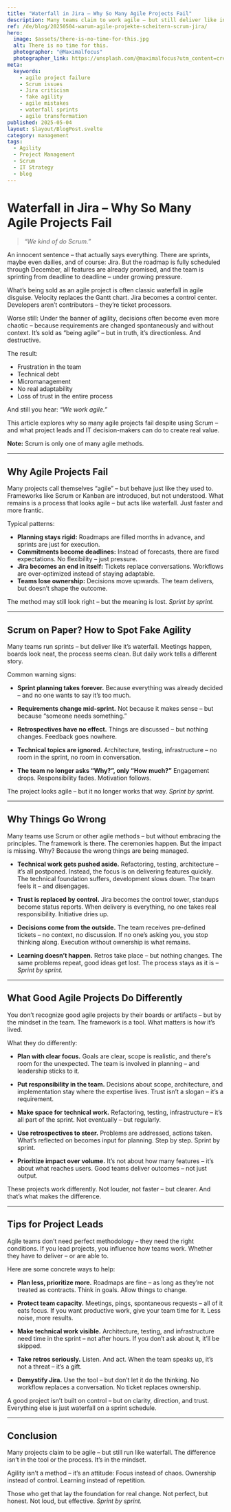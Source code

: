 ```yaml
---
title: "Waterfall in Jira – Why So Many Agile Projects Fail"
description: Many teams claim to work agile – but still deliver like in the waterfall model. This article uncovers typical patterns of fake agility, how to spot them, and how real agile can work.
ref: /de/blog/20250504-warum-agile-projekte-scheitern-scrum-jira/
hero:
  image: $assets/there-is-no-time-for-this.jpg
  alt: There is no time for this.
  photographer: "@Maximalfocus"
  photographer_link: https://unsplash.com/@maximalfocus?utm_content=creditCopyText&utm_medium=referral&utm_source=unsplash
meta:
  keywords:
    - agile project failure
    - Scrum issues
    - Jira criticism
    - fake agility
    - agile mistakes
    - waterfall sprints
    - agile transformation
published: 2025-05-04
layout: $layout/BlogPost.svelte
category: management
tags:
  - Agility
  - Project Management
  - Scrum
  - IT Strategy
  - blog
---
```


# Waterfall in Jira – Why So Many Agile Projects Fail

> _“We kind of do Scrum.”_

An innocent sentence – that actually says everything.
There are sprints, maybe even dailies, and of course: Jira. But the roadmap is fully scheduled through December, all features are already promised, and the team is sprinting from deadline to deadline – under growing pressure.

What’s being sold as an agile project is often classic waterfall in agile disguise.
Velocity replaces the Gantt chart. Jira becomes a control center. Developers aren’t contributors – they’re ticket processors.

Worse still:
Under the banner of agility, decisions often become even more chaotic – because requirements are changed spontaneously and without context.
It’s sold as “being agile” – but in truth, it’s directionless. And destructive.

The result:

- Frustration in the team
- Technical debt
- Micromanagement
- No real adaptability
- Loss of trust in the entire process

And still you hear: _“We work agile.”_

This article explores why so many agile projects fail despite using Scrum – and what project leads and IT decision-makers can do to create real value.

**Note:** Scrum is only one of many agile methods.

---

## Why Agile Projects Fail

Many projects call themselves “agile” – but behave just like they used to.
Frameworks like Scrum or Kanban are introduced, but not understood.
What remains is a process that looks agile – but acts like waterfall. Just faster and more frantic.

Typical patterns:

- **Planning stays rigid:** Roadmaps are filled months in advance, and sprints are just for execution.
- **Commitments become deadlines:** Instead of forecasts, there are fixed expectations. No flexibility – just pressure.
- **Jira becomes an end in itself:** Tickets replace conversations. Workflows are over-optimized instead of staying adaptable.
- **Teams lose ownership:** Decisions move upwards. The team delivers, but doesn’t shape the outcome.

The method may still look right – but the meaning is lost.
_Sprint by sprint._

---

## Scrum on Paper? How to Spot Fake Agility

Many teams run sprints – but deliver like it’s waterfall.
Meetings happen, boards look neat, the process seems clean.
But daily work tells a different story.

Common warning signs:

- **Sprint planning takes forever.**
  Because everything was already decided – and no one wants to say it’s too much.

- **Requirements change mid-sprint.**
  Not because it makes sense – but because “someone needs something.”

- **Retrospectives have no effect.**
  Things are discussed – but nothing changes. Feedback goes nowhere.

- **Technical topics are ignored.**
  Architecture, testing, infrastructure – no room in the sprint, no room in conversation.

- **The team no longer asks “Why?”, only “How much?”**
  Engagement drops. Responsibility fades. Motivation follows.

The project looks agile – but it no longer works that way.
_Sprint by sprint._

---

## Why Things Go Wrong

Many teams use Scrum or other agile methods – but without embracing the principles.
The framework is there. The ceremonies happen. But the impact is missing.
Why? Because the wrong things are being managed.

- **Technical work gets pushed aside.**
  Refactoring, testing, architecture – it’s all postponed.
  Instead, the focus is on delivering features quickly.
  The technical foundation suffers, development slows down.
  The team feels it – and disengages.

- **Trust is replaced by control.**
  Jira becomes the control tower, standups become status reports.
  When delivery is everything, no one takes real responsibility.
  Initiative dries up.

- **Decisions come from the outside.**
  The team receives pre-defined tickets – no context, no discussion.
  If no one’s asking you, you stop thinking along.
  Execution without ownership is what remains.

- **Learning doesn’t happen.**
  Retros take place – but nothing changes.
  The same problems repeat, good ideas get lost.
  The process stays as it is –
  _Sprint by sprint._

---

## What Good Agile Projects Do Differently

You don’t recognize good agile projects by their boards or artifacts – but by the mindset in the team.
The framework is a tool. What matters is how it’s lived.

What they do differently:

- **Plan with clear focus.**
  Goals are clear, scope is realistic, and there's room for the unexpected.
  The team is involved in planning – and leadership sticks to it.

- **Put responsibility in the team.**
  Decisions about scope, architecture, and implementation stay where the expertise lives.
  Trust isn’t a slogan – it’s a requirement.

- **Make space for technical work.**
  Refactoring, testing, infrastructure – it’s all part of the sprint.
  Not eventually – but regularly.

- **Use retrospectives to steer.**
  Problems are addressed, actions taken.
  What’s reflected on becomes input for planning.
  Step by step. Sprint by sprint.

- **Prioritize impact over volume.**
  It’s not about how many features – it’s about what reaches users.
  Good teams deliver outcomes – not just output.

These projects work differently. Not louder, not faster – but clearer.
And that’s what makes the difference.

---

## Tips for Project Leads

Agile teams don’t need perfect methodology – they need the right conditions.
If you lead projects, you influence how teams work. Whether they have to deliver – or are able to.

Here are some concrete ways to help:

- **Plan less, prioritize more.**
  Roadmaps are fine – as long as they’re not treated as contracts.
  Think in goals. Allow things to change.

- **Protect team capacity.**
  Meetings, pings, spontaneous requests – all of it eats focus.
  If you want productive work, give your team time for it.
  Less noise, more results.

- **Make technical work visible.**
  Architecture, testing, and infrastructure need time in the sprint – not after hours.
  If you don’t ask about it, it’ll be skipped.

- **Take retros seriously.**
  Listen. And act.
  When the team speaks up, it’s not a threat – it’s a gift.

- **Demystify Jira.**
  Use the tool – but don’t let it do the thinking.
  No workflow replaces a conversation. No ticket replaces ownership.

A good project isn’t built on control – but on clarity, direction, and trust.
Everything else is just waterfall on a sprint schedule.

---

## Conclusion

Many projects claim to be agile – but still run like waterfall.
The difference isn’t in the tool or the process. It’s in the mindset.

Agility isn’t a method – it’s an attitude:
Focus instead of chaos. Ownership instead of control. Learning instead of repetition.

Those who get that lay the foundation for real change.
Not perfect, but honest. Not loud, but effective.
_Sprint by sprint._
